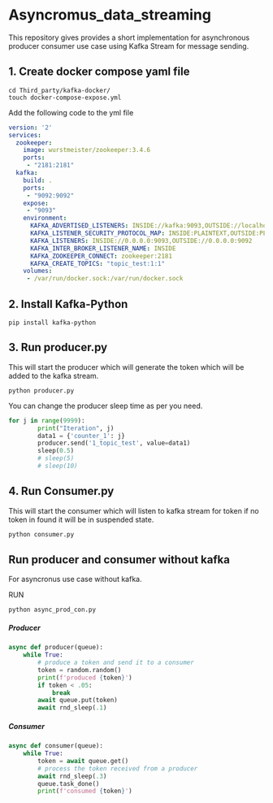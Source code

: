# Asyncromus_data_streaming
This repository gives provides a short implementation for asynchronous producer consumer use case using Kafka Stream for message sending.

## 1. Create docker compose yaml file

```
cd Third_party/kafka-docker/
touch docker-compose-expose.yml
```
Add the following code to the yml file

```yml
version: '2'
services:
  zookeeper:
    image: wurstmeister/zookeeper:3.4.6
    ports:
     - "2181:2181"
  kafka:
    build: .
    ports:
     - "9092:9092"
    expose:
     - "9093"
    environment:
      KAFKA_ADVERTISED_LISTENERS: INSIDE://kafka:9093,OUTSIDE://localhost:9092
      KAFKA_LISTENER_SECURITY_PROTOCOL_MAP: INSIDE:PLAINTEXT,OUTSIDE:PLAINTEXT
      KAFKA_LISTENERS: INSIDE://0.0.0.0:9093,OUTSIDE://0.0.0.0:9092
      KAFKA_INTER_BROKER_LISTENER_NAME: INSIDE
      KAFKA_ZOOKEEPER_CONNECT: zookeeper:2181
      KAFKA_CREATE_TOPICS: "topic_test:1:1"
    volumes:
     - /var/run/docker.sock:/var/run/docker.sock
```

## 2. Install Kafka-Python

```
pip install kafka-python
```

## 3. Run producer.py
This will start the producer which will generate the token which will be added to the 
kafka stream. 

```
python producer.py
```

You can change the producer sleep time as per you need.

```python
for j in range(9999):
        print("Iteration", j)
        data1 = {'counter_1': j}
        producer.send('1_topic_test', value=data1)
        sleep(0.5)
        # sleep(5)
        # sleep(10)
```



## 4. Run Consumer.py
This will start the consumer which will listen to kafka stream for token if no 
token in found it will be in suspended state.

```python
python consumer.py
```

## Run producer and consumer without kafka 
For asyncronus use case without kafka.

RUN
```
python async_prod_con.py
```
##### Producer

```python
async def producer(queue):
    while True:
        # produce a token and send it to a consumer
        token = random.random()
        print(f'produced {token}')
        if token < .05:
            break
        await queue.put(token)
        await rnd_sleep(.1)
```
##### Consumer

```python
async def consumer(queue):
    while True:
        token = await queue.get()
        # process the token received from a producer
        await rnd_sleep(.3)
        queue.task_done()
        print(f'consumed {token}')
```


